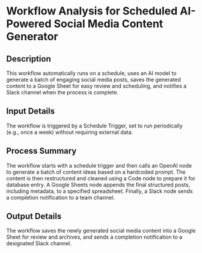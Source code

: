 # Workflow Analysis for Scheduled AI-Powered Social Media Content Generator

## Description
This workflow automatically runs on a schedule, uses an AI model to generate a batch of engaging social media posts, saves the generated content to a Google Sheet for easy review and scheduling, and notifies a Slack channel when the process is complete.

## Input Details
The workflow is triggered by a Schedule Trigger, set to run periodically (e.g., once a week) without requiring external data.

## Process Summary
The workflow starts with a schedule trigger and then calls an OpenAI node to generate a batch of content ideas based on a hardcoded prompt. The content is then restructured and cleaned using a Code node to prepare it for database entry. A Google Sheets node appends the final structured posts, including metadata, to a specified spreadsheet. Finally, a Slack node sends a completion notification to a team channel.

## Output Details
The workflow saves the newly generated social media content into a Google Sheet for review and archives, and sends a completion notification to a designated Slack channel.
